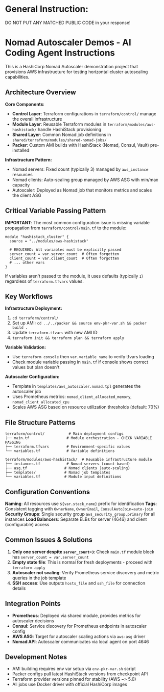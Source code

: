 # General Instruction:

DO NOT PUT ANY MATCHED PUBLIC CODE in your response!

# Nomad Autoscaler Demos - AI Coding Agent Instructions

This is a HashiCorp Nomad Autoscaler demonstration project that provisions AWS infrastructure for testing horizontal cluster autoscaling capabilities.

## Architecture Overview

**Core Components:**
- **Control Layer**: Terraform configurations in `terraform/control/` manage the overall infrastructure
- **Module Layer**: Reusable Terraform modules in `terraform/modules/aws-hashistack/` handle HashiStack provisioning  
- **Shared Layer**: Common Nomad job definitions in `shared/terraform/modules/shared-nomad-jobs/`
- **Packer**: Custom AMI builds with HashiStack (Nomad, Consul, Vault) pre-installed

**Infrastructure Pattern:**
- Nomad servers: Fixed count (typically 3) managed by `aws_instance` resources
- Nomad clients: Auto-scaling group managed by AWS ASG with min/max capacity
- Autoscaler: Deployed as Nomad job that monitors metrics and scales the client ASG

## Critical Variable Passing Pattern

**IMPORTANT**: The most common configuration issue is missing variable propagation from `terraform/control/main.tf` to the module:

```hcl
module "hashistack_cluster" {
  source = "../modules/aws-hashistack"
  
  # REQUIRED: All variables must be explicitly passed
  server_count = var.server_count  # Often forgotten
  client_count = var.client_count  # Often forgotten
  # ... other vars
}
```

If variables aren't passed to the module, it uses defaults (typically `1`) regardless of `terraform.tfvars` values.

## Key Workflows

**Infrastructure Deployment:**
1. `cd terraform/control/`
2. Set up AMI: `cd ../../packer && source env-pkr-var.sh && packer build .`
3. Update `terraform.tfvars` with new AMI ID
4. `terraform init && terraform plan && terraform apply`

**Variable Validation:**
- Use `terraform console` then `var.variable_name` to verify tfvars loading
- Check module variable passing in `main.tf` if console shows correct values but plan doesn't

**Autoscaler Configuration:**
- Template in `templates/aws_autoscaler.nomad.tpl` generates the autoscaler job
- Uses Prometheus metrics: `nomad_client_allocated_memory`, `nomad_client_allocated_cpu`
- Scales AWS ASG based on resource utilization thresholds (default: 70%)

## File Structure Patterns

```
terraform/control/           # Main deployment configs
├── main.tf                 # Module orchestration - CHECK VARIABLE PASSING
├── terraform.tfvars        # Environment-specific values
└── variables.tf            # Variable definitions

terraform/modules/aws-hashistack/  # Reusable infrastructure module
├── instances.tf            # Nomad servers (count-based)
├── asg.tf                 # Nomad clients (auto-scaling)
├── templates/             # Nomad job templates
└── variables.tf           # Module input definitions
```

## Configuration Conventions

**Naming**: All resources use `${var.stack_name}` prefix for identification
**Tags**: Consistent tagging with `OwnerName`, `OwnerEmail`, `ConsulAutoJoin=auto-join`
**Security Groups**: Single security group `aws_security_group.primary` for all instances
**Load Balancers**: Separate ELBs for server (4646) and client (configurable) access

## Common Issues & Solutions

1. **Only one server despite `server_count=3`**: Check `main.tf` module block has `server_count = var.server_count`
2. **Empty state file**: This is normal for fresh deployments - proceed with `terraform apply`
3. **Autoscaler not scaling**: Verify Prometheus service discovery and metric queries in the job template
4. **SSH access**: Use outputs `hosts_file` and `ssh_file` for connection details

## Integration Points

- **Prometheus**: Deployed via shared module, provides metrics for autoscaler decisions
- **Consul**: Service discovery for Prometheus endpoints in autoscaler config
- **AWS ASG**: Target for autoscaler scaling actions via `aws-asg` driver
- **Nomad API**: Autoscaler communicates via local agent on port 4646

## Development Notes

- AMI building requires env var setup via `env-pkr-var.sh` script
- Packer configs pull latest HashiStack versions from checkpoint API
- Terraform provider versions pinned for stability (AWS ~> 5.0)
- All jobs use Docker driver with official HashiCorp images